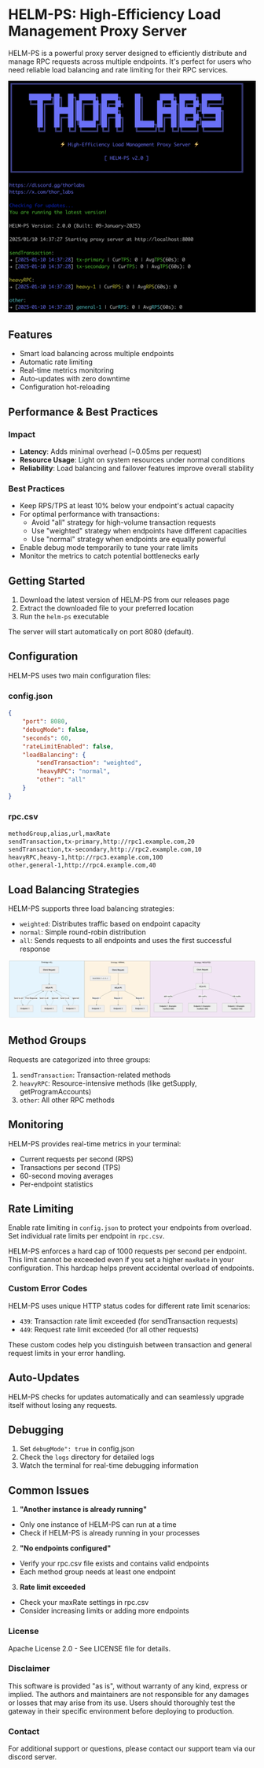 # HELM-PS: High-Efficiency Load Management Proxy Server

HELM-PS is a powerful proxy server designed to efficiently distribute and manage RPC requests across multiple endpoints. It's perfect for users who need reliable load balancing and rate limiting for their RPC services.

![img.png](img.png)

## Features

- Smart load balancing across multiple endpoints
- Automatic rate limiting
- Real-time metrics monitoring
- Auto-updates with zero downtime
- Configuration hot-reloading

## Performance & Best Practices

### Impact
- **Latency**: Adds minimal overhead (~0.05ms per request)
- **Resource Usage**: Light on system resources under normal conditions
- **Reliability**: Load balancing and failover features improve overall stability

### Best Practices
- Keep RPS/TPS at least 10% below your endpoint's actual capacity
- For optimal performance with transactions:
  - Avoid "all" strategy for high-volume transaction requests
  - Use "weighted" strategy when endpoints have different capacities
  - Use "normal" strategy when endpoints are equally powerful
- Enable debug mode temporarily to tune your rate limits
- Monitor the metrics to catch potential bottlenecks early

## Getting Started

1. Download the latest version of HELM-PS from our releases page
2. Extract the downloaded file to your preferred location
3. Run the `helm-ps` executable

The server will start automatically on port 8080 (default).

## Configuration

HELM-PS uses two main configuration files:

### config.json
```json
{
    "port": 8080,
    "debugMode": false,
    "seconds": 60,
    "rateLimitEnabled": false,
    "loadBalancing": {
        "sendTransaction": "weighted",
        "heavyRPC": "normal",
        "other": "all"
    }
}
```

### rpc.csv
```csv
methodGroup,alias,url,maxRate
sendTransaction,tx-primary,http://rpc1.example.com,20
sendTransaction,tx-secondary,http://rpc2.example.com,10
heavyRPC,heavy-1,http://rpc3.example.com,100
other,general-1,http://rpc4.example.com,40
```

## Load Balancing Strategies

HELM-PS supports three load balancing strategies:

- `weighted`: Distributes traffic based on endpoint capacity
- `normal`: Simple round-robin distribution
- `all`: Sends requests to all endpoints and uses the first successful response

![img2.png](img2.png)

## Method Groups

Requests are categorized into three groups:

1. `sendTransaction`: Transaction-related methods
2. `heavyRPC`: Resource-intensive methods (like getSupply, getProgramAccounts)
3. `other`: All other RPC methods

## Monitoring

HELM-PS provides real-time metrics in your terminal:
- Current requests per second (RPS)
- Transactions per second (TPS)
- 60-second moving averages
- Per-endpoint statistics

## Rate Limiting

Enable rate limiting in `config.json` to protect your endpoints from overload. Set individual rate limits per endpoint in `rpc.csv`.

HELM-PS enforces a hard cap of 1000 requests per second per endpoint. This limit cannot be exceeded even if you set a higher `maxRate` in your configuration. This hardcap helps prevent accidental overload of endpoints.

### Custom Error Codes
HELM-PS uses unique HTTP status codes for different rate limit scenarios:
- `439`: Transaction rate limit exceeded (for sendTransaction requests)
- `449`: Request rate limit exceeded (for all other requests)

These custom codes help you distinguish between transaction and general request limits in your error handling.

## Auto-Updates

HELM-PS checks for updates automatically and can seamlessly upgrade itself without losing any requests.

## Debugging

1. Set `debugMode": true` in config.json
2. Check the `logs` directory for detailed logs
3. Watch the terminal for real-time debugging information

## Common Issues

1. **"Another instance is already running"**
- Only one instance of HELM-PS can run at a time
- Check if HELM-PS is already running in your processes

2. **"No endpoints configured"**
- Verify your rpc.csv file exists and contains valid endpoints
- Each method group needs at least one endpoint

3. **Rate limit exceeded**
- Check your maxRate settings in rpc.csv
- Consider increasing limits or adding more endpoints

### License
Apache License 2.0 - See LICENSE file for details.

### Disclaimer
This software is provided "as is", without warranty of any kind, express or implied. The authors and maintainers are not responsible for any damages or losses that may arise from its use. Users should thoroughly test the gateway in their specific environment before deploying to production.

### Contact
For additional support or questions, please contact our support team via our discord server.